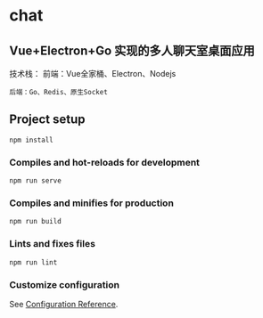 # chat

## Vue+Electron+Go 实现的多人聊天室桌面应用

技术栈：
    前端：Vue全家桶、Electron、Nodejs
    
    后端：Go、Redis、原生Socket
    
## Project setup
```
npm install
```

### Compiles and hot-reloads for development
```
npm run serve
```

### Compiles and minifies for production
```
npm run build
```

### Lints and fixes files
```
npm run lint
```

### Customize configuration
See [Configuration Reference](https://cli.vuejs.org/config/).
